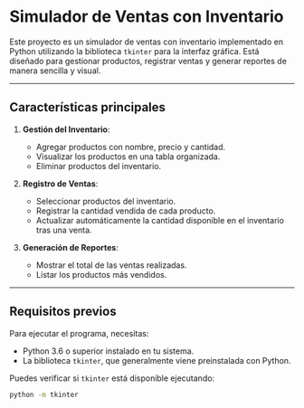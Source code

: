 # Simulador de Ventas con Inventario

Este proyecto es un simulador de ventas con inventario implementado en Python utilizando la biblioteca `tkinter` para la interfaz gráfica. Está diseñado para gestionar productos, registrar ventas y generar reportes de manera sencilla y visual.

---

## Características principales
1. **Gestión del Inventario**:  
   - Agregar productos con nombre, precio y cantidad.
   - Visualizar los productos en una tabla organizada.
   - Eliminar productos del inventario.

2. **Registro de Ventas**:  
   - Seleccionar productos del inventario.
   - Registrar la cantidad vendida de cada producto.
   - Actualizar automáticamente la cantidad disponible en el inventario tras una venta.

3. **Generación de Reportes**:  
   - Mostrar el total de las ventas realizadas.
   - Listar los productos más vendidos.

---

## Requisitos previos

Para ejecutar el programa, necesitas:
- Python 3.6 o superior instalado en tu sistema.
- La biblioteca `tkinter`, que generalmente viene preinstalada con Python. 

Puedes verificar si `tkinter` está disponible ejecutando:
```bash
python -m tkinter
